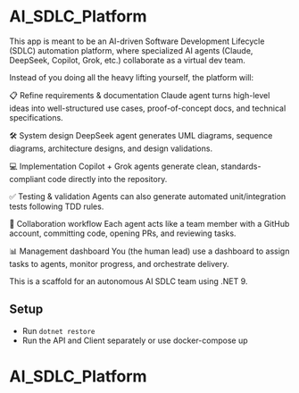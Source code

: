 # AI_SDLC_Platform
This app is meant to be an AI-driven Software Development Lifecycle (SDLC) automation platform, where specialized AI agents (Claude, DeepSeek, Copilot, Grok, etc.) collaborate as a virtual dev team.

Instead of you doing all the heavy lifting yourself, the platform will:

📋 Refine requirements & documentation
Claude agent turns high-level ideas into well-structured use cases, proof-of-concept docs, and technical specifications.

🛠 System design
DeepSeek agent generates UML diagrams, sequence diagrams, architecture designs, and design validations.

💻 Implementation
Copilot + Grok agents generate clean, standards-compliant code directly into the repository.

✅ Testing & validation
Agents can also generate automated unit/integration tests following TDD rules.

🔄 Collaboration workflow
Each agent acts like a team member with a GitHub account, committing code, opening PRs, and reviewing tasks.

📊 Management dashboard
You (the human lead) use a dashboard to assign tasks to agents, monitor progress, and orchestrate delivery.

This is a scaffold for an autonomous AI SDLC team using .NET 9.

## Setup
- Run `dotnet restore`
- Run the API and Client separately or use docker-compose up
# AI_SDLC_Platform
